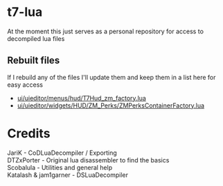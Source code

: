 # t7-lua
At the moment this just serves as a personal repository for access to decompiled lua files

## Rebuilt files
If I rebuild any of the files I'll update them and keep them in a list here for easy access

- [ui/uieditor/menus/hud/T7Hud_zm_factory.lua](https://github.com/KingslayerKyle/t7-lua/blob/main/Ship/ui/uieditor/menus/hud/T7Hud_zm_factory.lua)
- [ui/uieditor/widgets/HUD/ZM_Perks/ZMPerksContainerFactory.lua](https://github.com/KingslayerKyle/t7-lua/blob/main/Ship/ui/uieditor/widgets/HUD/ZM_Perks/ZMPerksContainerFactory.lua)

# Credits
JariK - CoDLuaDecompiler / Exporting\
DTZxPorter - Original lua disassembler to find the basics\
Scobalula - Utilities and general help\
Katalash & jam1garner - DSLuaDecompiler
